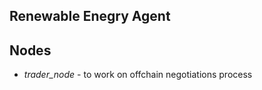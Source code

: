 Renewable Enegry Agent
-------------------------

## Nodes

* *trader_node* - to work on offchain negotiations process
